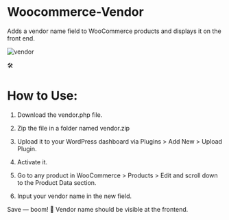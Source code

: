 # Woocommerce-Vendor
Adds a vendor name field to WooCommerce products and displays it on the front end.

![vendor](https://github.com/user-attachments/assets/402dc1f6-75a2-4c22-ad68-91095243e6a9)


🛠️ <h1>How to Use:</h1>

1. Download the vendor.php file.

2. Zip the file in a folder named vendor.zip

3. Upload it to your WordPress dashboard via Plugins > Add New > Upload Plugin.

4. Activate it.

5. Go to any product in WooCommerce > Products > Edit and scroll down to the Product Data section.

6. Input your vendor name in the new field.

Save — boom! 🎉 Vendor name should be visible at the frontend.
